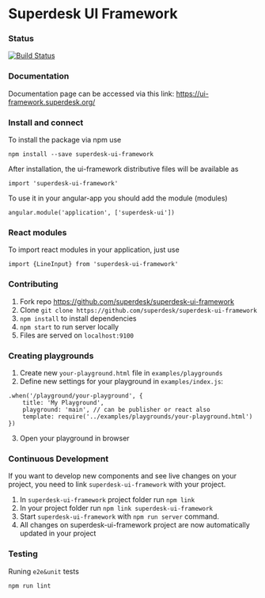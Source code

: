 # Superdesk UI Framework

### Status
[![Build Status](https://travis-ci.com/superdesk/superdesk-ui-framework.svg?branch=master)](https://travis-ci.org/superdesk/superdesk-ui-framework)

### Documentation
Documentation page can be accessed via this link: https://ui-framework.superdesk.org/

### Install and connect
To install the package via npm use

```
npm install --save superdesk-ui-framework
```

After installation, the ui-framework distributive files will be available as

```
import 'superdesk-ui-framework'
```

To use it in your angular-app you should add the module (modules)

```
angular.module('application', ['superdesk-ui'])
```

### React modules
To import react modules in your application, just use
```
import {LineInput} from 'superdesk-ui-framework'
```

### Contributing
1. Fork repo https://github.com/superdesk/superdesk-ui-framework
2. Clone `git clone https://github.com/superdesk/superdesk-ui-framework`
3. `npm install` to install dependencies
4. `npm start` to run server locally
5. Files are served on `localhost:9100`

### Creating playgrounds
1. Create new `your-playground.html` file in `examples/playgrounds`
2. Define new settings for your playground in `examples/index.js`:
```
.when('/playground/your-playground', {
    title: 'My Playground',
    playground: 'main', // can be publisher or react also
    template: require('../examples/playgrounds/your-playground.html')
})
```
3. Open your playground in browser

### Continuous Development
If you want to develop new components and see live changes on your project, you need to link `superdesk-ui-framework` with your project.
1. In `superdesk-ui-framework` project folder run `npm link`
2. In your project folder run `npm link superdesk-ui-framework`
3. Start `superdesk-ui-framework` with `npm run server` command.
3. All changes on superdesk-ui-framework project are now automatically updated in your project

### Testing
Runing `e2e&unit` tests
```
npm run lint
```
